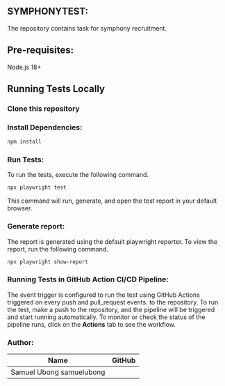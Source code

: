 ## SYMPHONYTEST:

The repository contains task for symphony recruitment.

## Pre-requisites:

Node.js 18+

## Running Tests Locally

### Clone this repository


### Install Dependencies:

```bash
npm install
```

### Run Tests:

To run the tests, execute the following command.

```bash
npx playwright test
```

This command will run, generate, and open the test report in your default browser.

### Generate report:

The report is generated using the default playwright reporter. To view the report, run the following command.

```bash
npx playwright show-report
```

### Running Tests in GitHub Action CI/CD Pipeline:

 The event trigger is configured to run the test using GitHub Actions triggered on every push and pull_request events. to the repository.
To run the test, make a push to the repository, and the pipeline will be triggered and start running automatically.
To monitor or check the status of the pipeline runs, click on the **Actions** tab to see the workflow.

### Author:

| Name                    | GitHub          | 
| --------------          | ------------    | 
| Samuel Ubong                samuelubong
```

```
